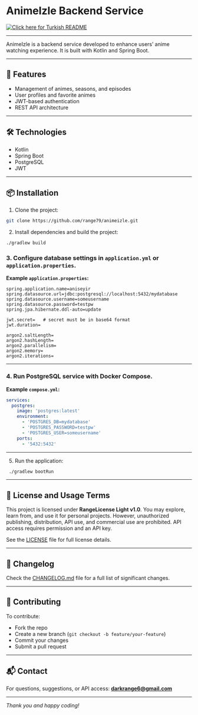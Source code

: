 
# AnimeIzle Backend Service

[![Click here for Turkish README](https://img.shields.io/badge/Readme-Türkçe-blue?style=for-the-badge&logo=markdown)](README_TR.md)

---

AnimeIzle is a backend service developed to enhance users’ anime watching experience. It is built with Kotlin and Spring Boot.

---

## 🚀 Features

- Management of animes, seasons, and episodes  
- User profiles and favorite animes  
- JWT-based authentication  
- REST API architecture  

---

## 🛠 Technologies

- Kotlin  
- Spring Boot  
- PostgreSQL  
- JWT  

---

## 📦 Installation

1. Clone the project:  
```bash
git clone https://github.com/range79/animeizle.git
````

2. Install dependencies and build the project:

```bash
./gradlew build
```



### 3. Configure database settings in `application.yml` or `application.properties`.

**Example `application.properties`:**

```properties
spring.application.name=aniseyir
spring.datasource.url=jdbc:postgresql://localhost:5432/mydatabase
spring.datasource.username=someusername
spring.datasource.password=testpw
spring.jpa.hibernate.ddl-auto=update

jwt.secret=   # secret must be in base64 format
jwt.duration=

argon2.saltLength=
argon2.hashLength=
argon2.parallelism=
argon2.memory=
argon2.iterations=
```

---

### 4. Run PostgreSQL service with Docker Compose.

**Example `compose.yml`:**

```yaml
services:
  postgres:
    image: 'postgres:latest'
    environment:
      - 'POSTGRES_DB=mydatabase'
      - 'POSTGRES_PASSWORD=testpw'
      - 'POSTGRES_USER=someusername'
    ports:
      - '5432:5432'
```

---

5. Run the application:

```bash
 ./gradlew bootRun
```

---

## 📜 License and Usage Terms

This project is licensed under **RangeLicense Light v1.0**.
You may explore, learn from, and use it for personal projects.
However, unauthorized publishing, distribution, API use, and commercial use are prohibited.
API access requires permission and an API key.

See the [LICENSE](./LICENSE) file for full license details.

---

## 📝 Changelog

Check the [CHANGELOG.md](./CHANGELOG.md) file for a full list of significant changes.

---

## 🤝 Contributing

To contribute:

* Fork the repo
* Create a new branch (`git checkout -b feature/your-feature`)
* Commit your changes
* Submit a pull request

---

## 📬 Contact

For questions, suggestions, or API access:
**[darkrange6@gmail.com](mailto:darkrange6@gmail.com)**

---

*Thank you and happy coding!*


